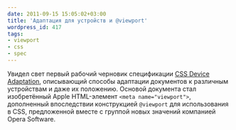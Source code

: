 ```yaml
---
date: 2011-09-15 15:05:02+03:00
title: 'Адаптация для устройств и @viewport'
wordpress_id: 417
tags:
- viewport
- css
- spec
---
```


Увидел свет первый рабочий черновик спецификации [CSS Device Adaptation][1], описывающий способы адаптации документов к различным устройствам и даже их положению. Основой документа стал изобретённый Apple HTML-элемент `<meta name="viewport">`, дополненный впоследствии конструкцией `@viewport` для использования в CSS, предложенной вместе с группой новых значений компанией Opera Software.

[1]: http://www.w3.org/TR/css-device-adapt/

